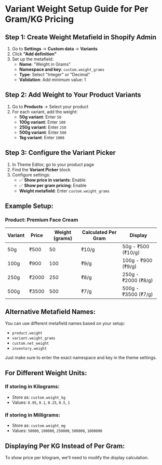 # Variant Weight Setup Guide for Per Gram/KG Pricing

## Step 1: Create Weight Metafield in Shopify Admin

1. Go to **Settings** → **Custom data** → **Variants**
2. Click **"Add definition"**
3. Set up the metafield:
   - **Name**: "Weight in Grams"
   - **Namespace and key**: `custom.weight_grams`
   - **Type**: Select "Integer" or "Decimal"
   - **Validation**: Add minimum value: 1

## Step 2: Add Weight to Your Product Variants

1. Go to **Products** → Select your product
2. For each variant, add the weight:
   - **50g variant**: Enter `50`
   - **100g variant**: Enter `100`
   - **250g variant**: Enter `250`
   - **500g variant**: Enter `500`
   - **1kg variant**: Enter `1000`

## Step 3: Configure the Variant Picker

1. In Theme Editor, go to your product page
2. Find the **Variant Picker** block
3. Configure settings:
   - ✅ **Show price in variants**: Enable
   - ✅ **Show per gram pricing**: Enable
   - **Weight metafield**: Enter `custom.weight_grams`

## Example Setup:

### Product: Premium Face Cream

| Variant | Price | Weight (grams) | Calculated Per Gram | Display |
|---------|-------|----------------|---------------------|----------|
| 50g | ₹500 | 50 | ₹10/g | 50g - ₹500 (₹10/g) |
| 100g | ₹900 | 100 | ₹9/g | 100g - ₹900 (₹9/g) |
| 250g | ₹2000 | 250 | ₹8/g | 250g - ₹2000 (₹8/g) |
| 500g | ₹3500 | 500 | ₹7/g | 500g - ₹3500 (₹7/g) |

## Alternative Metafield Names:

You can use different metafield names based on your setup:
- `product.weight` 
- `variant.weight_grams`
- `custom.net_weight`
- `inventory.weight`

Just make sure to enter the exact namespace and key in the theme settings.

## For Different Weight Units:

### If storing in Kilograms:
- Store as: `custom.weight_kg`
- Values: `0.05`, `0.1`, `0.25`, `0.5`, `1`

### If storing in Milligrams:
- Store as: `custom.weight_mg`
- Values: `50000`, `100000`, `250000`, `500000`, `1000000`

## Displaying Per KG Instead of Per Gram:

To show price per kilogram, we'll need to modify the display calculation.